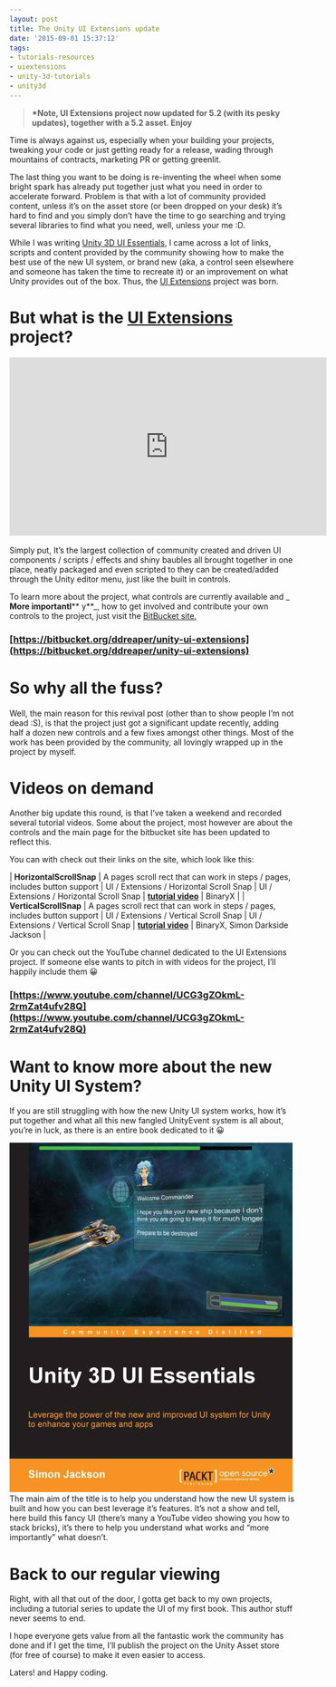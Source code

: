 ```yaml
---
layout: post
title: The Unity UI Extensions update
date: '2015-09-01 15:37:12'
tags:
- tutorials-resources
- uiextensions
- unity-3d-tutorials
- unity3d
---
```


> **\*Note, UI Extensions project now updated for 5.2 (with its pesky updates), together with a 5.2 asset.  Enjoy**

Time is always against us, especially when your building your projects, tweaking your code or just getting ready for a release, wading through mountains of contracts, marketing PR or getting greenlit.

The last thing you want to be doing is re-inventing the wheel when some bright spark has already put together just what you need in order to accelerate forward. Problem is that with a lot of community provided content, unless it’s on the asset store (or been dropped on your desk) it’s hard to find and you simply don’t have the time to go searching and trying several libraries to find what you need, well, unless your me :D.

While I was writing [Unity 3D UI Essentials](http://darkgenesis.zenithmoon.com/portfolio/unity-3d-ui-essentials/), I came across a lot of links, scripts and content provided by the community showing how to make the best use of the new UI system, or brand new (aka, a control seen elsewhere and someone has taken the time to recreate it) or an improvement on what Unity provides out of the box.  Thus, the [UI Extensions](https://bitbucket.org/ddreaper/unity-ui-extensions) project was born.

# But what is the [UI Extensions](https://bitbucket.org/ddreaper/unity-ui-extensions) project?

<iframe loading="lazy" src="https://www.youtube.com/embed/njoIeE4akq0" width="560" height="315" frameborder="0" allowfullscreen="allowfullscreen"></iframe>

Simply put, It’s the largest collection of community created and driven UI components / scripts / effects and shiny baubles all brought together in one place, neatly packaged and even scripted to they can be created/added through the Unity editor menu, just like the built in controls.

To learn more about the project, what controls are currently available and _ **More importantl**** y**_, how to get involved and contribute your own controls to the project, just visit the [BitBucket site.](https://bitbucket.org/ddreaper/unity-ui-extensions)

### [https://bitbucket.org/ddreaper/unity-ui-extensions](https://bitbucket.org/ddreaper/unity-ui-extensions)

# So why all the fuss?

Well, the main reason for this revival post (other than to show people I’m not dead :S), is that the project just got a significant update recently, adding half a dozen new controls and a few fixes amongst other things.  Most of the work has been provided by the community, all lovingly wrapped up in the project by myself.

# Videos on demand

Another big update this round, is that I’ve taken a weekend and recorded several tutorial videos. Some about the project, most however are about the controls and the main page for the bitbucket site has been updated to reflect this.

You can with check out their links on the site, which look like this:

| **HorizontalScrollSnap** | A pages scroll rect that can work in steps / pages, includes button support | UI / Extensions / Horizontal Scroll Snap | UI / Extensions / Horizontal Scroll Snap | **[tutorial video](https://www.youtube.com/watch?v=KJlIlWHlfMo)** | BinaryX |
| **VerticalScrollSnap** | A pages scroll rect that can work in steps / pages, includes button support | UI / Extensions / Vertical Scroll Snap | UI / Extensions / Vertical Scroll Snap | **[tutorial video](https://www.youtube.com/watch?v=KJlIlWHlfMo)** | BinaryX, Simon Darkside Jackson |

Or you can check out the YouTube channel dedicated to the UI Extensions project.  If someone else wants to pitch in with videos for the project, I’ll happily include them 😀

### [https://www.youtube.com/channel/UCG3gZOkmL-2rmZat4ufv28Q](https://www.youtube.com/channel/UCG3gZOkmL-2rmZat4ufv28Q)

# Want to know more about the new Unity UI System?

If you are still struggling with how the new Unity UI system works, how it’s put together and what all this new fangled UnityEvent system is all about, you’re in luck, as there is an entire book dedicated to it 😀

[![3560_Unity 3D GUI Essentials_0](/assets/img/wordpress/2014/11/3560_Unity-3D-GUI-Essentials_0.jpg)](http://darkgenesis.zenithmoon.com/portfolio/unity-3d-ui-essentials/)The main aim of the title is to help you understand how the new UI system is built and how you can best leverage it’s features.  It’s not a show and tell, here build this fancy UI (there’s many a YouTube video showing you how to stack bricks), it’s there to help you understand what works and “more importantly” what doesn’t.

# Back to our regular viewing

Right, with all that out of the door, I gotta get back to my own projects, including a tutorial series to update the UI of my first book.  This author stuff never seems to end.

I hope everyone gets value from all the fantastic work the community has done and if I get the time, I’ll publish the project on the Unity Asset store (for free of course) to make it even easier to access.

Laters! and Happy coding.

